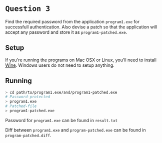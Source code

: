 # `Question 3`

Find the required password from the application `program1.exe` for successfull authentication. Also devise a patch so that the application will accept any password and store it as `program1-patched.exe`. 

## Setup
If you're running the programs on Mac OSX or Linux, you'll need to install [Wine](https://www.winehq.org/). Windows users do not need to setup anything.

## Running

```bash
> cd path/to/program1.exe/and/program1-patched.exe
# Password-protected
> program1.exe
# Patched-file
> program1-patched.exe
```

Password for `program1.exe` can be found in `result.txt`

Diff between `program1.exe` and `program-patched.exe` can be found in `program-patched.diff`.
